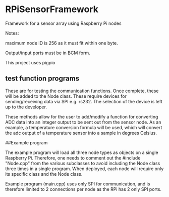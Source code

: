 # RPiSensorFramework
Framework for a sensor array using Raspberry Pi nodes

Notes: 

maximum node ID is 256 as it must fit within one byte.

Output/input ports must be in BCM form.

This project uses pigpio

## test function programs

These are for testing the communication functions. Once complete, these will be added to the Node class. These require devices for sending/receiving data via SPI e.g. rs232. The selection of the device is left up to the developer.

These methods allow for the user to add/modify a function for converting ADC data into an integer output to be sent out from the sensor node. As an example, a temperature conversion formula will be used, which will convert the adc output of a temperature sensor into a sample in degrees Celsius.

##Example program

The example program will load all three node types as objects on a single Raspberry Pi. Therefore, one needs to comment out the #include "Node.cpp" from the various subclasses to avoid including the Node class three times in a single program. When deployed, each node will require only its specific class and the Node class.

Example program (main.cpp) uses only SPI for communication, and is therefore limited to 2 connections per node as the RPi has 2 only SPI ports.

